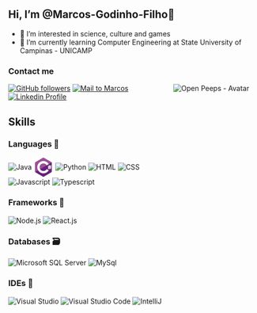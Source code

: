 ## Hi, I’m @Marcos-Godinho-Filho👋


- 👀 I’m interested in science, culture and games
- 🌱 I’m currently learning Computer Engineering at State University of Campinas - UNICAMP

<!---
Marcos-Godinho-Filho/Marcos-Godinho-Filho is a ✨ special ✨ repository because its `README.md` (this file) appears on your GitHub profile.
You can click the Preview link to take a look at your changes.
--->

### Contact me

<img width="170" height="200" align="right" alt="Open Peeps - Avatar" src="https://github.com/user-attachments/assets/72dd8de7-5b6b-4890-9f61-87a5a0019fea" />

[<img alt="GitHub followers" src="https://img.shields.io/github/followers/Marcos-Godinho-Filho?label=Follow&style=social" height="22" title="Follow me"/>][github]
[<img alt="Mail to Marcos" src="https://img.shields.io/badge/-Gmail-c14438?style=flat&logo=Gmail&logoColor=white" height="22" title="omarcosgodinhofilho@gmail.com" />][email]
[<img alt="Linkedin Profile" src="https://img.shields.io/badge/-LinkedIn-0077B5?style=flat-square&logo=linkedin&link=https://www.linkedin.com/in/marcos-godinho-filho-78b533256/" height="22" title="marcos-godinho-filho" />][linkedin] 

[github]: https://github.com/Marcos-Godinho-Filho
[email]: mailto:omarcosgodinhofilho@gmail.com
[linkedin]:https://www.linkedin.com/in/marcos-godinho-filho-78b533256/

## Skills

### Languages 👾

<div style="display: inline_block"> 
  <img align="center" alt="Java" width="40" src="https://cdn.jsdelivr.net/gh/devicons/devicon/icons/java/java-original-wordmark.svg">
  <img align="center" alt="CSharp" width="40" src="https://raw.githubusercontent.com/devicons/devicon/master/icons/csharp/csharp-original.svg">
  <img align="center" alt="Python" width="40" src="https://img.icons8.com/?size=1x&id=l75OEUJkPAk4&format=png">
  <img align="center" alt="HTML" width="40" src="https://cdn.jsdelivr.net/gh/devicons/devicon/icons/html5/html5-original.svg">
  <img align="center" alt="CSS" width="40" src="https://cdn.jsdelivr.net/gh/devicons/devicon/icons/css3/css3-original.svg">
  <img align="center" alt="Javascript" width="40" src="https://img.icons8.com/color/240/000000/javascript.png">
  <img align="center" alt="Typescript" width="40" src="https://img.icons8.com/?size=1x&id=uJM6fQYqDaZK&format=png">
</div>

### Frameworks 🔧

<div style="display: inline_block"> 
  <img align="center" alt="Node.js" width="40" src="https://img.icons8.com/color/240/000000/nodejs.png">
  <img align="center" alt="React.js" width="40" src="https://img.icons8.com/?size=512&id=bzf0DqjXFHIW&format=png">
</div>

### Databases 🗃️

<div>
  <img align="center" alt="Microsoft SQL Server" width="40" src="https://www.svgrepo.com/show/303229/microsoft-sql-server-logo.svg">
  <img align="center" alt="MySql" width="40" src="https://www.svgrepo.com/show/303251/mysql-logo.svg">
</div>

### IDEs  🚀

<div style="display: inline_block">
 <img align="center" alt="Visual Studio" width="40" src="https://img.icons8.com/?size=1x&id=y7WGoWNuIWac&format=png">
 <img align="center" alt="Visual Studio Code" width="40" src="https://img.icons8.com/?size=1x&id=9OGIyU8hrxW5&format=png">
 <img align="center" alt="IntelliJ" width="40" src="https://img.icons8.com/?size=1x&id=61466&format=png">
</div>
